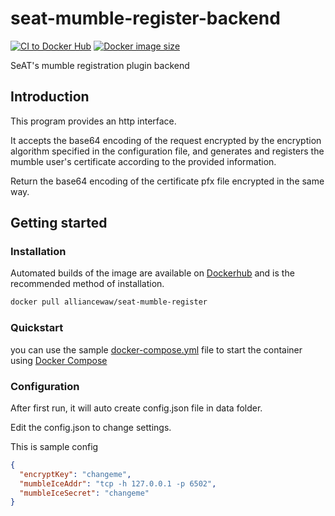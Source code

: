 # seat-mumble-register-backend

[![CI to Docker Hub](https://github.com/waw-eve/seat-mumble-register-backend/actions/workflows/main.yml/badge.svg)](https://github.com/waw-eve/seat-mumble-register-backend/actions/workflows/main.yml)
[![Docker image size](https://img.shields.io/docker/image-size/alliancewaw/seat-mumble-register)](https://hub.docker.com/r/alliancewaw/seat-mumble-register)

SeAT's mumble registration plugin backend

## Introduction

This program provides an http interface.

It accepts the base64 encoding of the request encrypted by the encryption algorithm specified in the configuration file, and generates and registers the mumble user's certificate according to the provided information.

Return the base64 encoding of the certificate pfx file encrypted in the same way.

## Getting started

### Installation

Automated builds of the image are available on [Dockerhub](https://hub.docker.com/r/alliancewaw/seat-mumble-register) and is the recommended method of installation.

```bash
docker pull alliancewaw/seat-mumble-register
```

### Quickstart

you can use the sample [docker-compose.yml](docker-compose.yml) file to start the container using [Docker Compose](https://docs.docker.com/compose/)

### Configuration

After first run, it will auto create config.json file in data folder.

Edit the config.json to change settings.

This is sample config

```json
{
  "encryptKey": "changeme",
  "mumbleIceAddr": "tcp -h 127.0.0.1 -p 6502",
  "mumbleIceSecret": "changeme"
}
```
